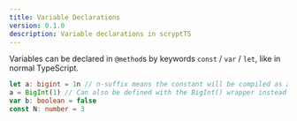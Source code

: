 ```yaml
---
title: Variable Declarations
version: 0.1.0
description: Variable declarations in scryptTS
---
```


Variables can be declared in `@method`s by keywords `const` / `var` / `let`, like in normal TypeScript.

```ts
let a: bigint = 1n // n-suffix means the constant will be compiled as a bigint
a = BigInt(1) // Can also be defined with the BigInt() wrapper instead
var b: boolean = false
const N: number = 3
```
